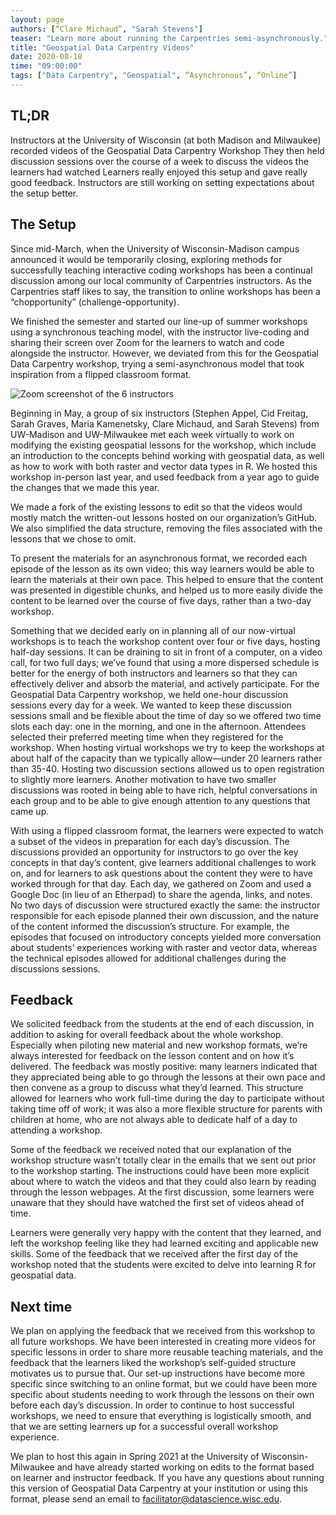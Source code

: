 ```yaml
---
layout: page
authors: [“Clare Michaud”, "Sarah Stevens"]
teaser: "Learn more about running the Carpentries semi-asynchronously."
title: "Geospatial Data Carpentry Videos"
date: 2020-08-18
time: "09:00:00"
tags: ["Data Carpentry", "Geospatial", “Asynchronous”, “Online”]
---
```


## TL;DR
Instructors at the University of Wisconsin (at both Madison and Milwaukee) recorded videos of the Geospatial Data Carpentry Workshop
They then held discussion sessions over the course of a week to discuss the videos the learners had watched
Learners really enjoyed this setup and gave really good feedback.
Instructors are still working on setting expectations about the setup better.

## The Setup

Since mid-March, when the University of Wisconsin-Madison campus announced it would be temporarily closing, exploring methods for successfully teaching interactive coding workshops has been a continual discussion among our local community of Carpentries instructors. As the Carpentries staff likes to say, the transition to online workshops has been a “chopportunity” (challenge-opportunity). 

We finished the semester and started our line-up of summer workshops using a synchronous teaching model, with the instructor live-coding and sharing their screen over Zoom for the learners to watch and code alongside the instructor. However, we deviated from this for the Geospatial Data Carpentry workshop, trying a semi-asynchronous model that took inspiration from a flipped classroom format. 

![Zoom screenshot of the 6 instructors](https://drive.google.com/file/d/1RRqk7ca6rq6HtbxTQMGQ27hNnlijgjoV/view?usp=sharing)

Beginning in May, a group of six instructors (Stephen Appel, Cid Freitag, Sarah Graves, Maria Kamenetsky, Clare Michaud, and Sarah Stevens) from UW-Madison and UW-Milwaukee met each week virtually to work on modifying the existing geospatial lessons for the workshop, which include an introduction to the concepts behind working with geospatial data, as well as how to work with both raster and vector data types in R. We hosted this workshop in-person last year, and used feedback from a year ago to guide the changes that we made this year. 

We made a fork of the existing lessons to edit so that the videos would mostly match the written-out lessons hosted on our organization’s GitHub. We also simplified the data structure, removing the files associated with the lessons that we chose to omit. 

To present the materials for an asynchronous format, we recorded each episode of the lesson as its own video; this way learners would be able to learn the materials at their own pace.
This helped to ensure that the content was presented in digestible chunks, and helped us to more easily divide the content to be learned over the course of five days, rather than a two-day workshop. 

Something that we decided early on in planning all of our now-virtual workshops is to teach the workshop content over four or five days, hosting half-day sessions. It can be draining to sit in front of a computer, on a video call, for two full days; we’ve found that using a more dispersed schedule is better for the energy of both instructors and learners so that they can effectively deliver and absorb the material, and actively participate. For the Geospatial Data Carpentry workshop, we held one-hour discussion sessions every day for a week. We wanted to keep these discussion sessions small and be flexible about the time of day so we offered two time slots each day: one in the morning, and one in the afternoon. Attendees selected their preferred meeting time when they registered for the workshop. When hosting virtual workshops we try to keep the workshops at about half of the capacity than we typically allow—under 20 learners rather than 35-40. Hosting two discussion sections allowed us to open registration to slightly more learners. Another motivation to have two smaller discussions was rooted in being able to have rich, helpful conversations in each group and to be able to give enough attention to any questions that came up. 

With using a flipped classroom format, the learners were expected to watch a subset of the videos in preparation for each day’s discussion. The discussions provided an opportunity for instructors to go over the key concepts in that day’s content, give learners additional challenges to work on, and for learners to ask questions about the content they were to have worked through for that day. Each day, we gathered on Zoom and used a Google Doc (in lieu of an Etherpad) to share the agenda, links, and notes. No two days of discussion were structured exactly the same: the instructor responsible for each episode planned their own discussion, and the nature of the content informed the discussion’s structure. For example, the episodes that focused on introductory concepts yielded more conversation about students’ experiences working with raster and vector data, whereas the technical episodes allowed for additional challenges during the discussions sessions. 

## Feedback

We solicited feedback from the students at the end of each discussion, in addition to asking for overall feedback about the whole workshop. Especially when piloting new material and new workshop formats, we’re always interested for feedback on the lesson content and on how it’s delivered. The feedback was mostly positive: many learners indicated that they appreciated being able to go through the lessons at their own pace and then convene as a group to discuss what they’d learned. This structure allowed for learners who work full-time during the day to participate without taking time off of work; it was also a more flexible structure for parents with children at home, who are not always able to dedicate half of a day to attending a workshop. 

Some of the feedback we received noted that our explanation of the workshop structure wasn’t totally clear in the emails that we sent out prior to the workshop starting. The instructions could have been more explicit about where to watch the videos and that they could also learn by reading through the lesson webpages. At the first discussion, some learners were unaware that they should have watched the first set of videos ahead of time. 

Learners were generally very happy with the content that they learned, and left the workshop feeling like they had learned exciting and applicable new skills. Some of the feedback that we received after the first day of the workshop noted that the students were excited to delve into learning R for geospatial data.

## Next time

We plan on applying the feedback that we received from this workshop to all future workshops. We have been interested in creating more videos for specific lessons in order to share more reusable teaching materials, and the feedback that the learners liked the workshop’s self-guided structure motivates us to pursue that. Our set-up instructions have become more specific since switching to an online format, but we could have been more specific about students needing to work through the lessons on their own before each day’s discussion. In order to continue to host successful workshops, we need to ensure that everything is logistically smooth, and that we are setting learners up for a successful overall workshop experience. 

We plan to host this again in Spring 2021 at the University of Wisconsin-Milwaukee and have already started working on edits to the format based on learner and instructor feedback.  If you have any questions about running this version of Geospatial Data Carpentry at your institution or using this format, please send an email to facilitator@datascience.wisc.edu.
